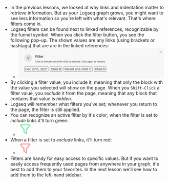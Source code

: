 - In the previous lessons, we looked at why links and indentation matter to retrieve information. But as your Logseq graph grows, you might want to see less information so you're left with what's relevant. That's where filters come in.
- Logseq filters can be found next to linked references, recognizable by the funnel symbol. When you click the filter button, you see the following pop-up. The shown values are any links (using brackets or hashtags) that are are in the linked references:
	- ![filter-options.png](../assets/filter-options_1641572394299_0.png)
- By clicking a filter value, you include it, meaning that only the block with the value you selected will _show_ on the page. When you `Shift-Click` a filter value, you _exclude_ it from the page, meaning that any block that contains that value is _hidden_.
- Logseq will remember what filters you've set; whenever you return to the page, the filter is still applied.
- You can recognize an active filter by it's color; when the filter is set to _include_ links it'll turn green:
	- ![filter-include.png](../assets/filter-include_1641572468269_0.png)
- When a filter is set to _exclude_ links, it'll turn red:
	- ![filter-exclude.png](../assets/filter-exclude_1641572484236_0.png)
- Filters are handy for easy access to specific values. But if you want to easily access frequently used pages from anywhere in your graph, it's best to add them to your favorites. In the next lesson we'll see how to add them to the left-hand sidebar.